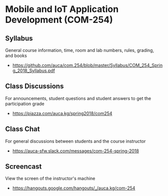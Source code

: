 # Mobile and IoT Application Development (COM-254)

## Syllabus

General course information, time, room and lab numbers, rules, grading, and
books

* <https://github.com/auca/com.254/blob/master/Syllabus/COM_254_Spring_2018_Syllabus.pdf>

## Class Discussions

For announcements, student questions and student answers to get the
participation grade

* <https://piazza.com/auca.kg/spring2018/com254>

## Class Chat

For general discussions between students and the course instructor

* <https://auca-sfw.slack.com/messages/com-254-spring-2018>

## Screencast

View the screen of the instructor's machine

* <https://hangouts.google.com/hangouts/_/auca.kg/com-254>

